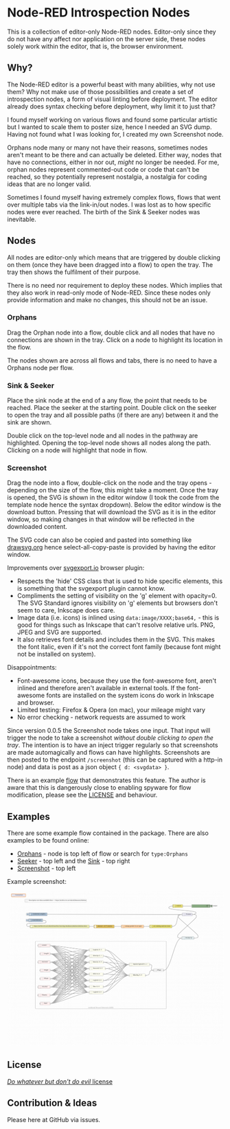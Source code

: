 # Node-RED Introspection Nodes

This is a collection of editor-only Node-RED nodes. Editor-only since they do not have any affect nor application on the server side, these nodes solely work within the editor, that is, the browser environment.

## Why?

The Node-RED editor is a powerful beast with many abilities, why not use them? Why not make use of those possibilities and create a set of introspection nodes, a form of visual linting before deployment. The editor already does syntax checking before deployment, why limit it to just that?

I found myself working on various flows and found some particular artistic but I wanted to scale them to poster size, hence I needed an SVG dump. Having not found what I was looking for, I created my own Screenshot node.

Orphans node many or many not have their reasons, sometimes nodes aren't meant to be there and can actually be deleted. Either way, nodes that have no connections, either in nor out, *might* no longer be needed. For me, orphan nodes represent commented-out code or code that can't be reached, so they potentially represent nostalgia, a nostalgia for coding ideas that are no longer valid.

Sometimes I found myself having extremely complex flows, flows that went over multiple tabs via the link-in/out nodes. I was lost as to how specific nodes were ever reached. The birth of the Sink & Seeker nodes was inevitable. 

## Nodes

All nodes are editor-only which means that are triggered by double clicking on them (once they have been dragged into a flow) to open the tray. The tray then shows the fulfilment of their purpose.

There is no need nor requirement to deploy these nodes. Which implies that they also work in read-only mode of Node-RED. Since these nodes only provide information and make no changes, this should not be an issue.

### Orphans

Drag the Orphan node into a flow, double click and all nodes that have no connections are shown in the tray. Click on a node to highlight its location in the flow.

The nodes shown are across all flows and tabs, there is no need to have a Orphans node per flow.

### Sink & Seeker

Place the sink node at the end of a any flow, the point that needs to be reached. Place the seeker at the starting point. Double click on the seeker to open the tray and all possible paths (if there are any) between it and the sink are shown. 

Double click on the top-level node and all nodes in the pathway are highlighted. Opening the top-level node shows all nodes along the path. Clicking on a node will highlight that node in flow.

### Screenshot

Drag the node into a flow, double-click on the node and the tray opens -depending on the size of the flow, this might take a moment. Once the tray is opened, the SVG is shown in the editor window (I took the code from the template node hence the syntax dropdown). Below the editor window is the download button. Pressing that will download the SVG as it is in the editor window, so making changes in that window will be reflected in the downloaded content.

The SVG code can also be copied and pasted into something like [drawsvg.org](https://drawsvg.org/drawsvg.html) hence select-all-copy-paste is provided by having the editor window.

Improvements over [svgexport.io](https://svgexport.io) browser plugin:

- Respects the 'hide' CSS class that is used to hide specific elements, this is something that the svgexport plugin cannot know.
- Compliments the setting of visibility on the 'g' element with opacity=0. The SVG Standard ignores visibility on 'g' elements but browsers don't seem to care, Inkscape does care.
- Image data (i.e. icons) is inlined using `data:image/XXXX;base64,` - this is good for things such as Inkscape that can't resolve relative urls. PNG, JPEG and SVG are supported.
- It also retrieves font details and includes them in the SVG. This makes the font italic, even if it's not the correct font family (because font might not be installed on system).

Disappointments:

- Font-awesome icons, because they use the font-awesome font, aren't inlined and therefore aren't available in external tools. If the font-awesome fonts are installed on the system icons do work in Inkscape and browser.
- Limited testing: Firefox & Opera (on mac), your mileage might vary
- No error checking - network requests are assumed to work

Since version 0.0.5 the Screenshot node takes one input. That input will trigger the node to take a screenshot *without double clicking to open the tray*. The intention is to have an inject trigger regularly so that screenshots are made automagically and flows can have highlights. Screenshots are then posted to the endpoint `/screenshot` (this can be captured with a http-in node) and data is post as a json object `{ d: <svgdata> }`.

There is an example [flow](/examples/trigger-and-save-screenshot.json) that demonstrates this feature. The author is aware that this is dangerously close to enabling spyware for flow modification, please see the [LICENSE](/LICENSE) and behaviour. 

## Examples

There are some example flow contained in the package. There are also examples to be found online: 

- [Orphans](https://demo.openmindmap.org/omm/#flow/3ebb65fdbecb182e) - node is top left of flow or search for `type:Orphans`
- [Seeker](https://demo.openmindmap.org/omm/#flow/40ea5f2aea6592ae) - top left and the [Sink](https://demo.openmindmap.org/omm/#flow/459c271a96458c7c) - top right
- [Screenshot](https://demo.openmindmap.org/omm/#flow/4e2d8c13066b705e) - top left

Example screenshot: 

![example screenshot](/assets/screenshot.svg)

## License

[*Do whatever but don't do evil* license](/LICENSE)

## Contribution & Ideas

Please here at GitHub via issues.
